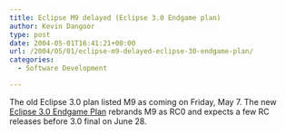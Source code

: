 ```yaml
---
title: Eclipse M9 delayed (Eclipse 3.0 Endgame plan)
author: Kevin Dangoor
type: post
date: 2004-05-01T16:41:21+00:00
url: /2004/05/01/eclipse-m9-delayed-eclipse-30-endgame-plan/
categories:
  - Software Development

---
```

The old Eclipse 3.0 plan listed M9 as coming on Friday, May 7. The new [Eclipse 3.0 Endgame Plan][1] rebrands M9 as RC0 and expects a few RC releases before 3.0 final on June 28.

 [1]: http://dev.eclipse.org/viewcvs/index.cgi/%7Echeckout%7E/eclipse-project-home/plans/3_0/freeze_plan.html "Eclipse 3.0 Endgame Plan"